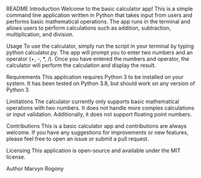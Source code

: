 README
Introduction
Welcome to the basic calculator app! This is a simple command line application written in Python that takes input from users and performs basic mathematical operations. The app runs in the terminal and allows users to perform calculations such as addition, subtraction, multiplication, and division.

Usage
To use the calculator, simply run the script in your terminal by typing python calculator.py. The app will prompt you to enter two numbers and an operator (+, -, *, /). Once you have entered the numbers and operator, the calculator will perform the calculation and display the result.

Requirements
This application requires Python 3 to be installed on your system. It has been tested on Python 3.8, but should work on any version of Python 3.

Limitations
The calculator currently only supports basic mathematical operations with two numbers. It does not handle more complex calculations or input validation. Additionally, it does not support floating point numbers.

Contributions
This is a basic calculator app and contributions are always welcome. If you have any suggestions for improvements or new features, please feel free to open an issue or submit a pull request.

Licensing
This application is open-source and available under the MIT license.

Author
Marvyn Rogony
